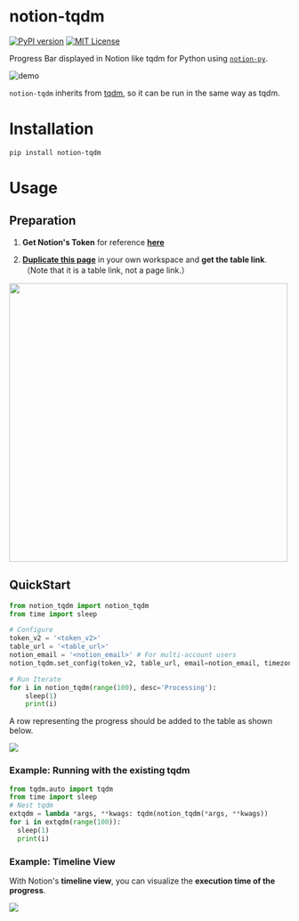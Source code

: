 # notion-tqdm

[![PyPI version](https://badge.fury.io/py/notion-tqdm.svg)](https://badge.fury.io/py/notion-tqdm) [![MIT License](http://img.shields.io/badge/license-MIT-blue.svg?style=flat)](LICENSE)

Progress Bar displayed in Notion like tqdm for Python using [`notion-py`](https://github.com/jamalex/notion-py).

![demo](https://user-images.githubusercontent.com/17490886/100184781-97ae2580-2f25-11eb-9700-2d9c5ce95592.gif)

 `notion-tqdm` inherits from [tqdm](https://github.com/tqdm/tqdm), so it can be run in the same way as tqdm.



# Installation

```
pip install notion-tqdm
```



# Usage

## Preparation

1. **Get Notion's Token** for reference **[here](https://www.notion.so/How-to-get-your-token-d7a3421b851f406380fb9ff429cd5d47)**

2.  [**Duplicate this page**](https://www.notion.so/syunyo/notion-tqdm-template-7d2d53595e774c9eb7a020e00fd81fab) in your own workspace and **get the table link**.
    （Note that it is a table link, not a page link.）

<img src="https://s3.us-west-2.amazonaws.com/secure.notion-static.com/b5abd2eb-1690-46fb-af44-3b22a3a4c559/Untitled.png?X-Amz-Algorithm=AWS4-HMAC-SHA256&X-Amz-Credential=AKIAT73L2G45O3KS52Y5%2F20201124%2Fus-west-2%2Fs3%2Faws4_request&X-Amz-Date=20201124T201006Z&X-Amz-Expires=86400&X-Amz-Signature=7adcab42158710e0db92099c95c0c47988f13fde18efbefe1a2200a7bc04963c&X-Amz-SignedHeaders=host&response-content-disposition=filename%20%3D%22Untitled.png%22" width='500px' />



## QuickStart

```python
from notion_tqdm import notion_tqdm
from time import sleep

# Configure
token_v2 = '<token_v2>'
table_url = '<table_url>'
notion_email = '<notion_email>' # For multi-account users
notion_tqdm.set_config(token_v2, table_url, email=notion_email, timezone='Asia/Tokyo')

# Run Iterate
for i in notion_tqdm(range(100), desc='Processing'):
    sleep(1)
    print(i)
```

A row representing the progress should be added to the table as shown below.

![](https://s3.us-west-2.amazonaws.com/secure.notion-static.com/8131c29a-7e55-4dd4-99df-361b409bdded/Untitled.png?X-Amz-Algorithm=AWS4-HMAC-SHA256&X-Amz-Credential=AKIAT73L2G45O3KS52Y5%2F20201124%2Fus-west-2%2Fs3%2Faws4_request&X-Amz-Date=20201124T201623Z&X-Amz-Expires=86400&X-Amz-Signature=52bbe9c2416eb3bdc89204223d9b7b2a793b3c0f649e97a51b0bc22715870081&X-Amz-SignedHeaders=host&response-content-disposition=filename%20%3D%22Untitled.png%22)



### Example: Running with the existing tqdm

```python
from tqdm.auto import tqdm
from time import sleep
# Nest tqdm
extqdm = lambda *args, **kwags: tqdm(notion_tqdm(*args, **kwags))
for i in extqdm(range(100)):
  sleep(1)
  print(i)
```



### Example: Timeline View

With Notion's **timeline view**, you can visualize the **execution time of the progress**.

![](https://s3.us-west-2.amazonaws.com/secure.notion-static.com/897aa5aa-7ad4-4913-9f3f-2002ebdd8603/Untitled.png?X-Amz-Algorithm=AWS4-HMAC-SHA256&X-Amz-Credential=AKIAT73L2G45O3KS52Y5%2F20201124%2Fus-west-2%2Fs3%2Faws4_request&X-Amz-Date=20201124T202304Z&X-Amz-Expires=86400&X-Amz-Signature=1991a50ecb1fcbe2a77a576803e45ee91907336ce4a1d646f45f7e2ce38d6ea4&X-Amz-SignedHeaders=host&response-content-disposition=filename%20%3D%22Untitled.png%22)

